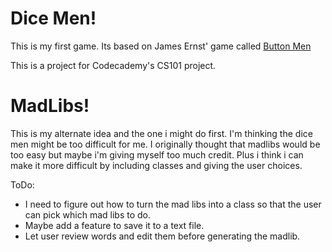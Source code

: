 # Dice Men!

This is my first game.  Its based on James Ernst' game called [Button Men](https://en.wikipedia.org/wiki/Button_Men)

This is a project for Codecademy's CS101 project.

# MadLibs!

This is my alternate idea and the one i might do first.  I'm thinking the dice men might be too difficult for me.  I originally thought that madlibs would be too easy but maybe i'm giving myself too much credit.  Plus i think i can make it more difficult by including classes and giving the user choices.

ToDo:
- I need to figure out how to turn the mad libs into a class so that the user can pick which mad libs to do.
- Maybe add a feature to save it to a text file.
- Let user review words and edit them before generating the madlib.
